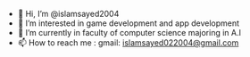 - 👋 Hi, I’m @islamsayed2004
- 👀 I’m interested in game development and app development
- 🌱 I’m currently in faculty of computer science majoring in A.I
- 📫 How to reach me : gmail: islamsayed022004@gmail.com

<!---
islamsayed2004/islamsayed2004 is a ✨ special ✨ repository because its `README.md` (this file) appears on your GitHub profile.
You can click the Preview link to take a look at your changes.
--->
